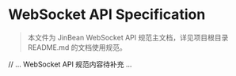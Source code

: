 # WebSocket API Specification

> 本文件为 JinBean WebSocket API 规范主文档，详见项目根目录 README.md 的文档使用规范。

// ... WebSocket API 规范内容待补充 ... 